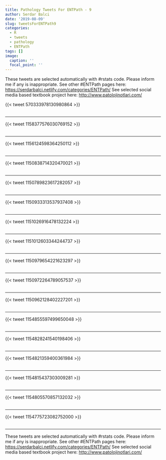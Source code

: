 ```yaml
---
title: Pathology Tweets For ENTPath - 9
author: Serdar Balci
date: '2019-08-09'
slug: tweetsForENTPath9
categories:
  - R
  - tweets
  - pathology
  - ENTPath
tags: []
image:
  caption: ''
  focal_point: ''
---
```



These tweets are selected automatically with #rstats code. Please inform me if any is inappropriate.
See other #ENTPath pages here: https://serdarbalci.netlify.com/categories/ENTPath/ 
See selected social media based textbook project here: http://www.patolojinotlari.com/

{{< tweet 570333978130980864 >}}
<br>
<br>
<hr>
{{< tweet 1158377576030769152 >}}
<br>
<br>
<hr>
{{< tweet 1156124598364250112 >}}
<br>
<br>
<hr>
{{< tweet 1150838714320470021 >}}
<br>
<br>
<hr>
{{< tweet 1150789823617282057 >}}
<br>
<br>
<hr>
{{< tweet 1150933313537937408 >}}
<br>
<br>
<hr>
{{< tweet 1151026916478132224 >}}
<br>
<br>
<hr>
{{< tweet 1151012603344244737 >}}
<br>
<br>
<hr>
{{< tweet 1150979654221623297 >}}
<br>
<br>
<hr>
{{< tweet 1150972264789057537 >}}
<br>
<br>
<hr>
{{< tweet 1150962128402227201 >}}
<br>
<br>
<hr>
{{< tweet 1154855597499650048 >}}
<br>
<br>
<hr>
{{< tweet 1154828241540198406 >}}
<br>
<br>
<hr>
{{< tweet 1154821359400361984 >}}
<br>
<br>
<hr>
{{< tweet 1154815437303009281 >}}
<br>
<br>
<hr>
{{< tweet 1154805570857132032 >}}
<br>
<br>
<hr>
{{< tweet 1154775723082752000 >}}
<br>
<br>
<hr>


These tweets are selected automatically with #rstats code. Please inform me if any is inappropriate.
See other #ENTPath pages here: https://serdarbalci.netlify.com/categories/ENTPath/ 
See selected social media based textbook project here: http://www.patolojinotlari.com/
